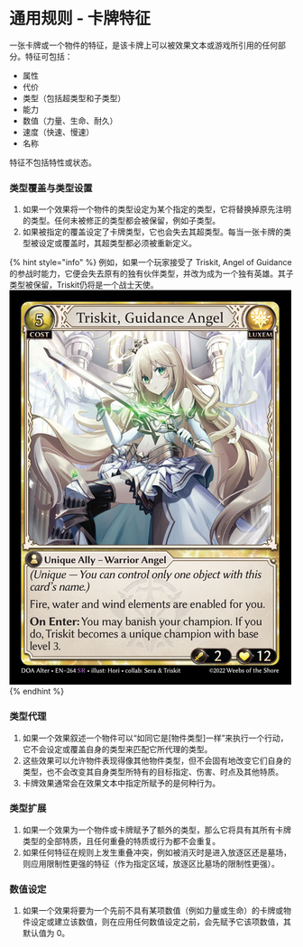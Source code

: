 # 通用规则 - 卡牌特征

一张卡牌或一个物件的特征，是该卡牌上可以被效果文本或游戏所引用的任何部分。特征可包括：

* 属性
* 代价
* 类型（包括超类型和子类型）
* 能力
* 数值（力量、生命、耐久）
* 速度（快速、慢速）
* 名称

特征不包括特性或状态。

### 类型覆盖与类型设置

1. 如果一个效果将一个物件的类型设定为某个指定的类型，它将替换掉原先注明的类型。任何未被修正的类型都会被保留，例如子类型。
2. 如果被指定的覆盖设定了卡牌类型，它也会失去其超类型。每当一张卡牌的类型被设定或覆盖时，其超类型都必须被重新定义。

{% hint style="info" %}
例如，如果一个玩家接受了 Triskit, Angel of Guidance 的参战时能力，它便会失去原有的独有伙伴类型，并改为成为一个独有英雄。其子类型被保留，Triskit仍将是一个战士天使。![](<../../.gitbook/assets/image (2) (1) (1).png>)
{% endhint %}

### 类型代理

1. 如果一个效果叙述一个物件可以“如同它是\[物件类型]一样”来执行一个行动，它不会设定或覆盖自身的类型来匹配它所代理的类型。
2. 这些效果可以允许物件表现得像其他物件类型，但不会固有地改变它们自身的类型，也不会改变其自身类型所特有的目标指定、伤害、时点及其他特质。
3. 卡牌效果通常会在效果文本中指定所赋予的是何种行为。

### 类型扩展

1. 如果一个效果为一个物件或卡牌赋予了额外的类型，那么它将具有其所有卡牌类型的全部特质，且任何重叠的特质或行为都不会重复。
2. 如果任何特征在规则上发生重叠冲突，例如被消灭时是进入放逐区还是墓场，则应用限制性更强的特征（作为指定区域，放逐区比墓场的限制性更强）。

### 数值设定

1. 如果一个效果将要为一个先前不具有某项数值（例如力量或生命）的卡牌或物件设定或建立该数值，则在应用任何数值设定之前，会先赋予它该项数值，其默认值为 0。
